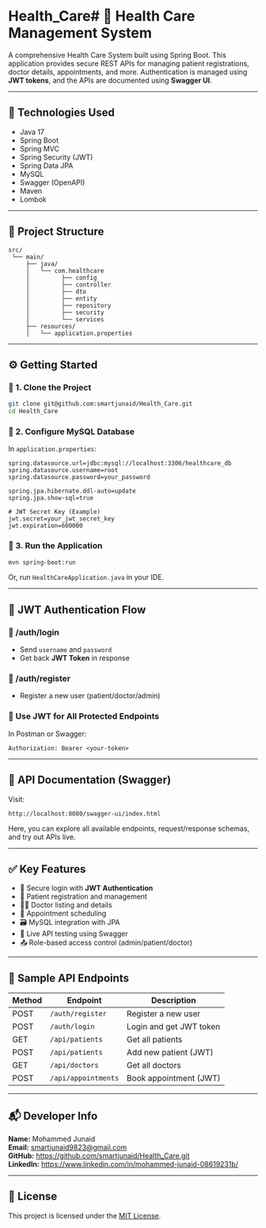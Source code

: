 # Health_Care# 🏥 Health Care Management System

A comprehensive Health Care System built using Spring Boot. This application provides secure REST APIs for managing patient registrations, doctor details, appointments, and more. Authentication is managed using **JWT tokens**, and the APIs are documented using **Swagger UI**.

---

## 🚀 Technologies Used

- Java 17
- Spring Boot
- Spring MVC
- Spring Security (JWT)
- Spring Data JPA
- MySQL
- Swagger (OpenAPI)
- Maven
- Lombok

---

## 📁 Project Structure

```
src/
 └── main/
     ├── java/
     │   └── com.healthcare
     │         ├── config
     │         ├── controller
     │         ├── dto
     │         ├── entity
     │         ├── repository
     │         ├── security
     │         └── services
     ├── resources/
     │   └── application.properties
```

---

## ⚙️ Getting Started

### 🔹 1. Clone the Project

```bash
git clone git@github.com:smartjunaid/Health_Care.git
cd Health_Care
```

### 🔹 2. Configure MySQL Database

In `application.properties`:

```properties
spring.datasource.url=jdbc:mysql://localhost:3306/healthcare_db
spring.datasource.username=root
spring.datasource.password=your_password

spring.jpa.hibernate.ddl-auto=update
spring.jpa.show-sql=true

# JWT Secret Key (Example)
jwt.secret=your_jwt_secret_key
jwt.expiration=600000
```

### 🔹 3. Run the Application

```bash
mvn spring-boot:run
```

Or, run `HealthCareApplication.java` in your IDE.

---

## 🔐 JWT Authentication Flow

### 🔸 /auth/login

- Send `username` and `password`
- Get back **JWT Token** in response

### 🔸 /auth/register

- Register a new user (patient/doctor/admin)

### 🔸 Use JWT for All Protected Endpoints

In Postman or Swagger:

```
Authorization: Bearer <your-token>
```

---

## 📘 API Documentation (Swagger)

Visit:

```
http://localhost:8080/swagger-ui/index.html
```

Here, you can explore all available endpoints, request/response schemas, and try out APIs live.

---

## ✅ Key Features

- 🔐 Secure login with **JWT Authentication**
- 🧾 Patient registration and management
- 👨‍⚕️ Doctor listing and details
- 📅 Appointment scheduling
- 🗃️ MySQL integration with JPA
- 📄 Live API testing using Swagger
- 📤 Role-based access control (admin/patient/doctor)

---

## 🧪 Sample API Endpoints

| Method | Endpoint            | Description             |
| ------ | ------------------- | ----------------------- |
| POST   | `/auth/register`    | Register a new user     |
| POST   | `/auth/login`       | Login and get JWT token |
| GET    | `/api/patients`     | Get all patients        |
| POST   | `/api/patients`     | Add new patient (JWT)   |
| GET    | `/api/doctors`      | Get all doctors         |
| POST   | `/api/appointments` | Book appointment (JWT)  |

---

## 📬 Developer Info

**Name:** Mohammed Junaid  
**Email:** smartjunaid9823@gmail.com  
**GitHub:** https://github.com/smartjunaid/Health_Care.git  
**LinkedIn:** https://www.linkedin.com/in/mohammed-junaid-08619231b/

---

## 📄 License

This project is licensed under the [MIT License](LICENSE).
